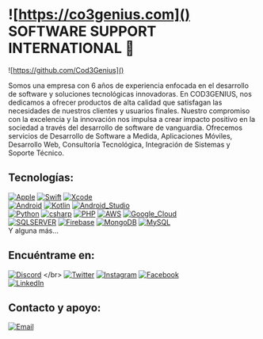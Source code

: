 # ![https://co3genius.com]() SOFTWARE SUPPORT INTERNATIONAL 👋


![https://github.com/Cod3Genius]()


Somos una empresa con 6 años de experiencia enfocada en el desarrollo de software y soluciones tecnológicas innovadoras. En COD3GENIUS, nos dedicamos a ofrecer productos de alta calidad que satisfagan las necesidades de nuestros clientes y usuarios finales. Nuestro compromiso con la excelencia y la innovación nos impulsa a crear impacto positivo en la sociedad a través del desarrollo de software de vanguardia. Ofrecemos servicios de Desarrollo de Software a Medida, Aplicaciones Móviles, Desarrollo Web, Consultoría Tecnológica, Integración de Sistemas y Soporte Técnico. 


## Tecnologías:
[![Apple](https://img.shields.io/badge/iOS-999999?style=for-the-badge&logo=apple&logoColor=white&labelColor=101010)]()
[![Swift](https://img.shields.io/badge/Swift-FA7343?style=for-the-badge&logo=swift&logoColor=white&labelColor=101010)]()
[![Xcode](https://img.shields.io/badge/Xcode-1575F9?style=for-the-badge&logo=xcode&logoColor=white&labelColor=101010)]()
</br>
[![Android](https://img.shields.io/badge/Android-3DDC84?style=for-the-badge&logo=android&logoColor=white&labelColor=101010)]()
[![Kotlin](https://img.shields.io/badge/Kotlin-0095D5?style=for-the-badge&logo=kotlin&logoColor=white&labelColor=101010)]()
[![Android_Studio](https://img.shields.io/badge/Android_Studio-3DDC84?style=for-the-badge&logo=android-studio&logoColor=white&labelColor=101010)]()
</br>
[![Python](https://img.shields.io/badge/Python-yellow?style=for-the-badge&logo=python&logoColor=white&labelColor=101010)]()
[![csharp](https://img.shields.io/badge/csharp-007396?style=for-the-badge&logo=java&logoColor=white&labelColor=101010)]()
[![PHP](https://img.shields.io/badge/JavaScript-F7DF1E?style=for-the-badge&logo=javascript&logoColor=white&labelColor=101010)]()
[![AWS](https://img.shields.io/badge/AWS-232F3E?style=for-the-badge&logo=amazon-aws&logoColor=white&labelColor=101010)]()
[![Google_Cloud](https://img.shields.io/badge/Google_Cloud-4285F4?style=for-the-badge&logo=googlecloud&logoColor=white&labelColor=101010)]()
</br>
[![SQLSERVER](https://img.shields.io/badge/SQLSERVER-4479A1?style=for-the-badge&logo=mysql&logoColor=white&labelColor=101010)]()
[![Firebase](https://img.shields.io/badge/Firebase-FFCA28?style=for-the-badge&logo=firebase&logoColor=white&labelColor=101010)]()
[![MongoDB](https://img.shields.io/badge/MongoDB-47A248?style=for-the-badge&logo=mongodb&logoColor=white&labelColor=101010)]()
[![MySQL](https://img.shields.io/badge/MySQL-4479A1?style=for-the-badge&logo=mysql&logoColor=white&labelColor=101010)]()
</br>
Y alguna más...

## Encuéntrame en:

[![Discord](https://img.shields.io/badge/Discord-Cod3Genius-5865F2?style=for-the-badge&logo=discord&logoColor=white&labelColor=101010)]([https://mouredev.com/discord](https://discord.gg/QG9asFf7))
</br>
[![Twitter](https://img.shields.io/badge/Twitter-@Cod3Genius-1DA1F2?style=for-the-badge&logo=twitter&logoColor=white&labelColor=101010)](https://twitter.com/cod3genius)
[![Instagram](https://img.shields.io/badge/Instagram-@Cod3Genius-E4405F?style=for-the-badge&logo=instagram&logoColor=white&labelColor=101010)](https://instagram.com/cod3genius)
[![Facebook](https://img.shields.io/badge/Facebook-@Cod3Genius-1877F2?style=for-the-badge&logo=facebook&logoColor=white&labelColor=101010)](https://facebook.com/cod3genius)
</br>
[![LinkedIn](https://img.shields.io/badge/LinkedIn-Cod3Genius-0077B5?style=for-the-badge&logo=linkedin&logoColor=white&labelColor=101010)](https://www.linkedin.com/in/cod3genius)


## Contacto y apoyo:

[![Email](https://img.shields.io/badge/info-servicios@cod3genius.com-D14836?style=for-the-badge&logo=gmail&logoColor=white&labelColor=101010)](mailto:info-servicios@cod3genius.com)

